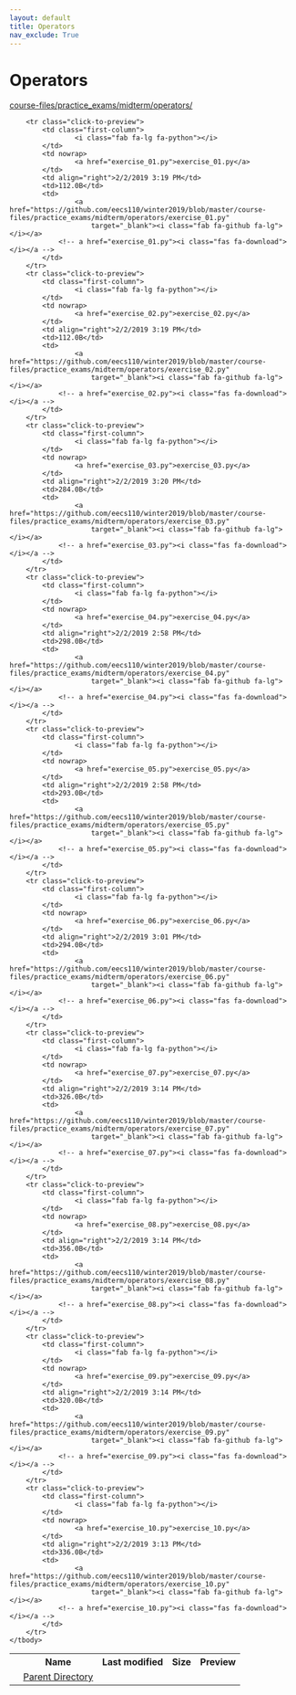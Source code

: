 ```yaml
---
layout: default
title: Operators
nav_exclude: True
---
```


# Operators

[course-files/practice_exams/midterm/operators/](.)

<table class="tbl-files">
    <tbody>
        <tr>
            <th valign="top"></th>
            <th>Name</th>
            <th>Last modified</th>
            <th>Size</th>
            <th>Preview</th>
        </tr>
        <tr>
            <td valign="top">
                <i class="fa fa-folder-open"></i>
            </td>
            <td><a href="../">Parent Directory</a></td>
            <td>&nbsp;</td>
            <td>&nbsp;</td>
            <td>&nbsp;</td>
        </tr>

        <tr class="click-to-preview">
            <td class="first-column">
                    <i class="fab fa-lg fa-python"></i>
            </td>
            <td nowrap>
                    <a href="exercise_01.py">exercise_01.py</a>
            </td>
            <td align="right">2/2/2019 3:19 PM</td>
            <td>112.0B</td>
            <td>
                    <a href="https://github.com/eecs110/winter2019/blob/master/course-files/practice_exams/midterm/operators/exercise_01.py" 
                        target="_blank"><i class="fab fa-github fa-lg"></i></a>
                <!-- a href="exercise_01.py"><i class="fas fa-download"></i></a -->
            </td>
        </tr>
        <tr class="click-to-preview">
            <td class="first-column">
                    <i class="fab fa-lg fa-python"></i>
            </td>
            <td nowrap>
                    <a href="exercise_02.py">exercise_02.py</a>
            </td>
            <td align="right">2/2/2019 3:19 PM</td>
            <td>112.0B</td>
            <td>
                    <a href="https://github.com/eecs110/winter2019/blob/master/course-files/practice_exams/midterm/operators/exercise_02.py" 
                        target="_blank"><i class="fab fa-github fa-lg"></i></a>
                <!-- a href="exercise_02.py"><i class="fas fa-download"></i></a -->
            </td>
        </tr>
        <tr class="click-to-preview">
            <td class="first-column">
                    <i class="fab fa-lg fa-python"></i>
            </td>
            <td nowrap>
                    <a href="exercise_03.py">exercise_03.py</a>
            </td>
            <td align="right">2/2/2019 3:20 PM</td>
            <td>284.0B</td>
            <td>
                    <a href="https://github.com/eecs110/winter2019/blob/master/course-files/practice_exams/midterm/operators/exercise_03.py" 
                        target="_blank"><i class="fab fa-github fa-lg"></i></a>
                <!-- a href="exercise_03.py"><i class="fas fa-download"></i></a -->
            </td>
        </tr>
        <tr class="click-to-preview">
            <td class="first-column">
                    <i class="fab fa-lg fa-python"></i>
            </td>
            <td nowrap>
                    <a href="exercise_04.py">exercise_04.py</a>
            </td>
            <td align="right">2/2/2019 2:58 PM</td>
            <td>298.0B</td>
            <td>
                    <a href="https://github.com/eecs110/winter2019/blob/master/course-files/practice_exams/midterm/operators/exercise_04.py" 
                        target="_blank"><i class="fab fa-github fa-lg"></i></a>
                <!-- a href="exercise_04.py"><i class="fas fa-download"></i></a -->
            </td>
        </tr>
        <tr class="click-to-preview">
            <td class="first-column">
                    <i class="fab fa-lg fa-python"></i>
            </td>
            <td nowrap>
                    <a href="exercise_05.py">exercise_05.py</a>
            </td>
            <td align="right">2/2/2019 2:58 PM</td>
            <td>293.0B</td>
            <td>
                    <a href="https://github.com/eecs110/winter2019/blob/master/course-files/practice_exams/midterm/operators/exercise_05.py" 
                        target="_blank"><i class="fab fa-github fa-lg"></i></a>
                <!-- a href="exercise_05.py"><i class="fas fa-download"></i></a -->
            </td>
        </tr>
        <tr class="click-to-preview">
            <td class="first-column">
                    <i class="fab fa-lg fa-python"></i>
            </td>
            <td nowrap>
                    <a href="exercise_06.py">exercise_06.py</a>
            </td>
            <td align="right">2/2/2019 3:01 PM</td>
            <td>294.0B</td>
            <td>
                    <a href="https://github.com/eecs110/winter2019/blob/master/course-files/practice_exams/midterm/operators/exercise_06.py" 
                        target="_blank"><i class="fab fa-github fa-lg"></i></a>
                <!-- a href="exercise_06.py"><i class="fas fa-download"></i></a -->
            </td>
        </tr>
        <tr class="click-to-preview">
            <td class="first-column">
                    <i class="fab fa-lg fa-python"></i>
            </td>
            <td nowrap>
                    <a href="exercise_07.py">exercise_07.py</a>
            </td>
            <td align="right">2/2/2019 3:14 PM</td>
            <td>326.0B</td>
            <td>
                    <a href="https://github.com/eecs110/winter2019/blob/master/course-files/practice_exams/midterm/operators/exercise_07.py" 
                        target="_blank"><i class="fab fa-github fa-lg"></i></a>
                <!-- a href="exercise_07.py"><i class="fas fa-download"></i></a -->
            </td>
        </tr>
        <tr class="click-to-preview">
            <td class="first-column">
                    <i class="fab fa-lg fa-python"></i>
            </td>
            <td nowrap>
                    <a href="exercise_08.py">exercise_08.py</a>
            </td>
            <td align="right">2/2/2019 3:14 PM</td>
            <td>356.0B</td>
            <td>
                    <a href="https://github.com/eecs110/winter2019/blob/master/course-files/practice_exams/midterm/operators/exercise_08.py" 
                        target="_blank"><i class="fab fa-github fa-lg"></i></a>
                <!-- a href="exercise_08.py"><i class="fas fa-download"></i></a -->
            </td>
        </tr>
        <tr class="click-to-preview">
            <td class="first-column">
                    <i class="fab fa-lg fa-python"></i>
            </td>
            <td nowrap>
                    <a href="exercise_09.py">exercise_09.py</a>
            </td>
            <td align="right">2/2/2019 3:14 PM</td>
            <td>320.0B</td>
            <td>
                    <a href="https://github.com/eecs110/winter2019/blob/master/course-files/practice_exams/midterm/operators/exercise_09.py" 
                        target="_blank"><i class="fab fa-github fa-lg"></i></a>
                <!-- a href="exercise_09.py"><i class="fas fa-download"></i></a -->
            </td>
        </tr>
        <tr class="click-to-preview">
            <td class="first-column">
                    <i class="fab fa-lg fa-python"></i>
            </td>
            <td nowrap>
                    <a href="exercise_10.py">exercise_10.py</a>
            </td>
            <td align="right">2/2/2019 3:13 PM</td>
            <td>336.0B</td>
            <td>
                    <a href="https://github.com/eecs110/winter2019/blob/master/course-files/practice_exams/midterm/operators/exercise_10.py" 
                        target="_blank"><i class="fab fa-github fa-lg"></i></a>
                <!-- a href="exercise_10.py"><i class="fas fa-download"></i></a -->
            </td>
        </tr>
    </tbody>
</table>

